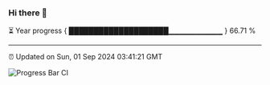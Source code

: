 ### Hi there 👋

⏳ Year progress { ████████████████████▁▁▁▁▁▁▁▁▁▁ } 66.71 %

---

⏰ Updated on Sun, 01 Sep 2024 03:41:21 GMT

![Progress Bar CI](https://github.com/IshwaranRudhara/GIT-ACTION/workflows/Progress%20Bar%20CI/badge.svg)
